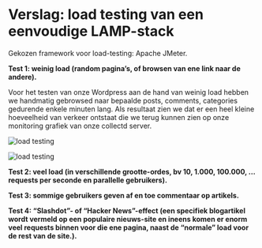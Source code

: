 # Verslag: load testing van een eenvoudige LAMP-stack #

Gekozen framework voor load-testing: Apache JMeter.


**Test 1: weinig load (random pagina’s, of browsen van ene link naar de andere).**

Voor het testen van onze Wordpress aan de hand van weinig load hebben we handmatig gebrowsed naar bepaalde posts, comments, categories gedurende enkele minuten lang. Als resultaat zien we dat er een heel kleine hoeveelheid van verkeer ontstaat die we terug kunnen zien op onze monitoring grafiek van onze collectd server. 

![load testing](https://github.com/HoGentTIN/ops3-g03/blob/master/deelopdracht01/load-testing-printscreens/browsen-load-memory)

![load testing](https://github.com/HoGentTIN/ops3-g03/blob/master/deelopdracht01/load-testing-printscreens/browsen-load)



**Test 2: veel load (in verschillende grootte-ordes, bv 10, 1.000, 100.000, … requests per seconde en parallelle gebruikers).**






**Test 3: sommige gebruikers geven af en toe commentaar op artikels.**





**Test 4: “Slashdot”- of “Hacker News”-effect (een specifiek blogartikel wordt vermeld op een populaire nieuws-site en ineens komen er enorm veel requests binnen voor die ene pagina, naast de “normale” load voor de rest van de site.).**


